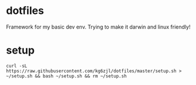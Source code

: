 # dotfiles
Framework for my basic dev env. Trying to make it darwin and linux friendly!

# setup
`curl -sL https://raw.githubusercontent.com/kg6zjl/dotfiles/master/setup.sh > ~/setup.sh && bash ~/setup.sh && rm ~/setup.sh`
